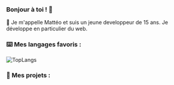 ### Bonjour à toi ! 👋

👥 Je m'appelle Mattéo et suis un jeune developpeur de 15 ans. Je développe en particulier du web.

### ⌨️ Mes langages favoris :
![TopLangs](https://github-readme-stats.vercel.app/api/top-langs/?username=Nerzoxxx-dev&layout=compact)

### 📒 Mes projets :


